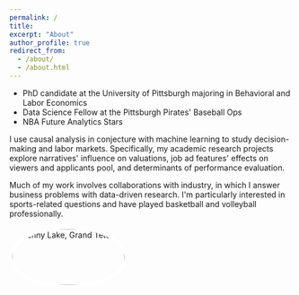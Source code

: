 ```yaml
---
permalink: /
title:
excerpt: "About"
author_profile: true
redirect_from: 
  - /about/
  - /about.html
---
```


- PhD candidate at the University of Pittsburgh majoring in Behavioral and Labor Economics
- Data Science Fellow at the Pittsburgh Pirates' Baseball Ops
- NBA Future Analytics Stars

I use causal analysis in conjecture with machine learning to study decision-making and labor markets. Specifically, my academic research projects explore narratives' influence on valuations, job ad features' effects on viewers and applicants pool, and determinants of performance evaluation. 

Much of my work involves collaborations with industry, in which I answer business problems with data-driven research. I'm particularly interested in sports-related questions and have played basketball and volleyball professionally. 

<img src="images/IMG_20200716_135538.jpg" alt="Jenny Lake, Grand Teton" style="width: 200px; height: 100px;border: 5px solid white; border-radius: 50%;"/>
